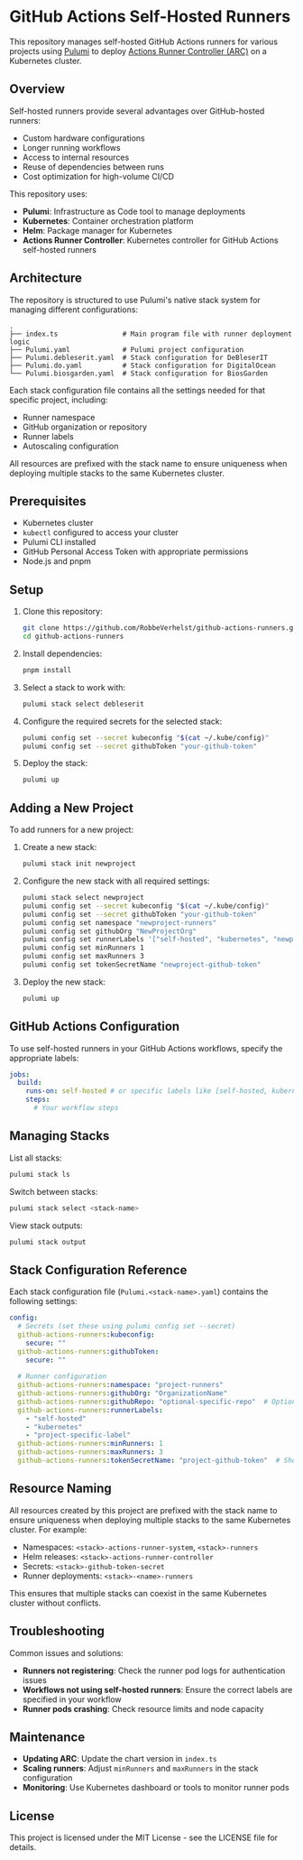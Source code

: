 # GitHub Actions Self-Hosted Runners

This repository manages self-hosted GitHub Actions runners for various projects using [Pulumi](https://www.pulumi.com/) to deploy [Actions Runner Controller (ARC)](https://github.com/actions/actions-runner-controller) on a Kubernetes cluster.

## Overview

Self-hosted runners provide several advantages over GitHub-hosted runners:
- Custom hardware configurations
- Longer running workflows
- Access to internal resources
- Reuse of dependencies between runs
- Cost optimization for high-volume CI/CD

This repository uses:
- **Pulumi**: Infrastructure as Code tool to manage deployments
- **Kubernetes**: Container orchestration platform
- **Helm**: Package manager for Kubernetes
- **Actions Runner Controller**: Kubernetes controller for GitHub Actions self-hosted runners

## Architecture

The repository is structured to use Pulumi's native stack system for managing different configurations:

```
.
├── index.ts                # Main program file with runner deployment logic
├── Pulumi.yaml             # Pulumi project configuration
├── Pulumi.debleserit.yaml  # Stack configuration for DeBleserIT
├── Pulumi.do.yaml          # Stack configuration for DigitalOcean
└── Pulumi.biosgarden.yaml  # Stack configuration for BiosGarden
```

Each stack configuration file contains all the settings needed for that specific project, including:
- Runner namespace
- GitHub organization or repository
- Runner labels
- Autoscaling configuration

All resources are prefixed with the stack name to ensure uniqueness when deploying multiple stacks to the same Kubernetes cluster.

## Prerequisites

- Kubernetes cluster
- `kubectl` configured to access your cluster
- Pulumi CLI installed
- GitHub Personal Access Token with appropriate permissions
- Node.js and pnpm

## Setup

1. Clone this repository:
   ```bash
   git clone https://github.com/RobbeVerhelst/github-actions-runners.git
   cd github-actions-runners
   ```

2. Install dependencies:
   ```bash
   pnpm install
   ```

3. Select a stack to work with:
   ```bash
   pulumi stack select debleserit
   ```

4. Configure the required secrets for the selected stack:
   ```bash
   pulumi config set --secret kubeconfig "$(cat ~/.kube/config)"
   pulumi config set --secret githubToken "your-github-token"
   ```

5. Deploy the stack:
   ```bash
   pulumi up
   ```

## Adding a New Project

To add runners for a new project:

1. Create a new stack:
   ```bash
   pulumi stack init newproject
   ```

2. Configure the new stack with all required settings:
   ```bash
   pulumi stack select newproject
   pulumi config set --secret kubeconfig "$(cat ~/.kube/config)"
   pulumi config set --secret githubToken "your-github-token"
   pulumi config set namespace "newproject-runners"
   pulumi config set githubOrg "NewProjectOrg"
   pulumi config set runnerLabels '["self-hosted", "kubernetes", "newproject"]'
   pulumi config set minRunners 1
   pulumi config set maxRunners 3
   pulumi config set tokenSecretName "newproject-github-token"
   ```

3. Deploy the new stack:
   ```bash
   pulumi up
   ```

## GitHub Actions Configuration

To use self-hosted runners in your GitHub Actions workflows, specify the appropriate labels:

```yaml
jobs:
  build:
    runs-on: self-hosted # or specific labels like [self-hosted, kubernetes, debleserit]
    steps:
      # Your workflow steps
```

## Managing Stacks

List all stacks:
```bash
pulumi stack ls
```

Switch between stacks:
```bash
pulumi stack select <stack-name>
```

View stack outputs:
```bash
pulumi stack output
```

## Stack Configuration Reference

Each stack configuration file (`Pulumi.<stack-name>.yaml`) contains the following settings:

```yaml
config:
  # Secrets (set these using pulumi config set --secret)
  github-actions-runners:kubeconfig:
    secure: ""
  github-actions-runners:githubToken:
    secure: ""
  
  # Runner configuration
  github-actions-runners:namespace: "project-runners"
  github-actions-runners:githubOrg: "OrganizationName"
  github-actions-runners:githubRepo: "optional-specific-repo"  # Optional
  github-actions-runners:runnerLabels:
    - "self-hosted"
    - "kubernetes"
    - "project-specific-label"
  github-actions-runners:minRunners: 1
  github-actions-runners:maxRunners: 3
  github-actions-runners:tokenSecretName: "project-github-token"  # Should be unique per stack
```

## Resource Naming

All resources created by this project are prefixed with the stack name to ensure uniqueness when deploying multiple stacks to the same Kubernetes cluster. For example:

- Namespaces: `<stack>-actions-runner-system`, `<stack>-runners`
- Helm releases: `<stack>-actions-runner-controller`
- Secrets: `<stack>-github-token-secret`
- Runner deployments: `<stack>-<name>-runners`

This ensures that multiple stacks can coexist in the same Kubernetes cluster without conflicts.

## Troubleshooting

Common issues and solutions:

- **Runners not registering**: Check the runner pod logs for authentication issues
- **Workflows not using self-hosted runners**: Ensure the correct labels are specified in your workflow
- **Runner pods crashing**: Check resource limits and node capacity

## Maintenance

- **Updating ARC**: Update the chart version in `index.ts`
- **Scaling runners**: Adjust `minRunners` and `maxRunners` in the stack configuration
- **Monitoring**: Use Kubernetes dashboard or tools to monitor runner pods

## License

This project is licensed under the MIT License - see the LICENSE file for details. 